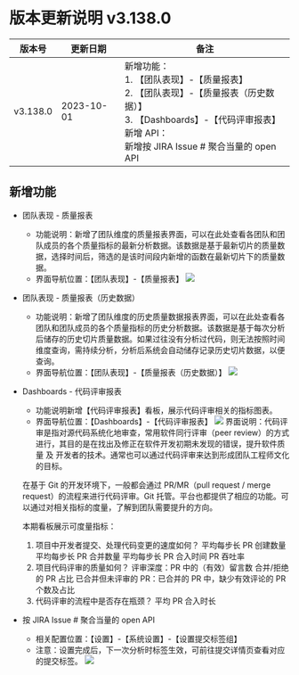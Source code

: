 # 版本更新说明 v3.138.0

| 版本号<br/>   | 更新日期<br/>   | 备注<br/>                                                                                                                                                                                       |
| ------------- | --------------- | ----------------------------------------------------------------------------------------------------------------------------------------------------------------------------------------------- |
| v3.138.0<br/> | 2023-10-01<br/> | 新增功能：<br/>1. 【团队表现】-【质量报表】<br/>2. 【团队表现】-【质量报表（历史数据）】<br/>3. 【Dashboards】-【代码评审报表】<br/>新增 API：<br/>新增按 JIRA Issue # 聚合当量的 open API<br/> |

## 新增功能

- 团队表现 - 质量报表

  - 功能说明：新增了团队维度的质量报表界面，可以在此处查看各团队和团队成员的各个质量指标的最新分析数据。该数据是基于最新切片的质量数据，选择时间后，筛选的是该时间段内新增的函数在最新切片下的质量数据。
  - 界面导航位置：【团队表现】-【质量报表】
    ![](https://release-note.oss-cn-hongkong.aliyuncs.com/release-note/CFnqbwIAAoCsiIxJi1YcIa8cnLg.png)
- 团队表现 - 质量报表（历史数据）

  - 功能说明：新增了团队维度的历史质量数据报表界面，可以在此处查看各团队和团队成员的各个质量指标的历史分析数据。该数据是基于每次分析后储存的历史切片质量数据。如果过往没有分析过代码，则无法按照时间维度查询，需持续分析，分析后系统会自动储存记录历史切片数据，以便查询。
  - 界面导航位置：【团队表现】-【质量报表（历史数据）】
    ![](https://release-note.oss-cn-hongkong.aliyuncs.com/release-note/SoNTblNAioHJZHxvGmYcEIuQnLd.png)
- Dashboards - 代码评审报表

  - 功能说明新增【代码评审报表】看板，展示代码评审相关的指标图表。
  - 界面导航位置：【Dashboards】-【代码评审报表】
    ![](https://release-note.oss-cn-hongkong.aliyuncs.com/release-note/RbkjbDcjFoXIjMxzRCBcFf2znZb.png)
    界面说明：代码评审是指对源代码系统化地审查，常用软件同行评审（peer review）的方式进行，其目的是在找出及修正在软件开发初期未发现的错误，提升软件质量 及 开发者的技术。通常也可以通过代码评审来达到形成团队工程师文化的目标。

  在基于 Git 的开发环境下，一般都会通过 PR/MR（pull request / merge request）的流程来进行代码评审。Git 托管。平台也都提供了相应的功能。可以通过对相关指标的度量，了解到团队需要提升的方向。

  本期看板展示可度量指标：

  1. 项目中开发者提交、处理代码变更的速度如何？
     平均每步长 PR 创建数量
     平均每步长 PR 合并数量
     平均每步长 PR 合入时间
     PR 吞吐率
  2. 项目代码评审的质量如何？
     评审深度：PR 中的（有效）留言数
     合并/拒绝的 PR 占比
     已合并但未评审的 PR：已合并的 PR 中，缺少有效评论的 PR 个数及占比
  3. 代码评审的流程中是否存在瓶颈？
     平均 PR 合入时长
- 按 JIRA Issue # 聚合当量的 open API

  - 相关配置位置：【设置】-【系统设置】-【设置提交标签组】
  - 注意：设置完成后，下一次分析时标签生效，可前往提交详情页查看对应的提交标签。
    ![](https://release-note.oss-cn-hongkong.aliyuncs.com/release-note/NLEvb2zoTohxiNxzPpucfLhfnjc.png)

